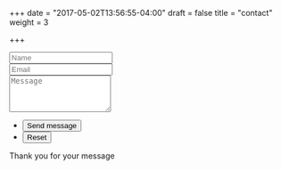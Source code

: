 +++
date = "2017-05-02T13:56:55-04:00"
draft = false
title = "contact"
weight = 3

+++

<form id="contactform" method="post" action="https://formspree.io/ejklemen@gmail.com">
	<div class="field half first">
		<input type="text" name="name" id="name" placeholder="Name" required/>
	</div>
	<div class="field half">
		<input type="email" id="email" name="email" placeholder="Email" required/>
	</div>
	<div class="field">
		<textarea name="message" id="message" rows="4" placeholder="Message" required></textarea>
	</div>
	<ul class="actions">
		<li><input type="submit" value="Send message" class="special" /></li>
		<li><input type="reset" value="Reset" /></li>
	</ul>
	<input type="hidden" name="_next" value="?sent#formspree" />
	<input type="hidden" name="_subject" value="Message from evanklemen.com" />
	<input type="text" name="_gotcha" style="display:none" />
</form>
<span id="contactformsent">Thank you for your message</span>

<script>
$(document).ready(function($) { 
    $(function(){
        if (window.location.search == "?sent") {
        	$('#contactform').hide();
        	$('#contactformsent').show();
        } else {
        	$('#contactformsent').hide();
        }
    });
});
</script>